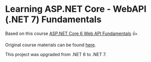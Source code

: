 # Learning ASP.NET Core - WebAPI (.NET 7) Fundamentals

Based on this course [ASP.NET Core 6 Web API Fundamentals](https://app.pluralsight.com/library/courses/asp-dot-net-core-6-web-api-fundamentals/table-of-contents) :+1:.

Original course materials can be found [here](https://app.pluralsight.com/library/courses/asp-dot-net-core-6-web-api-fundamentals/exercise-files).

This project was upgraded from .NET 6 to .NET 7.
